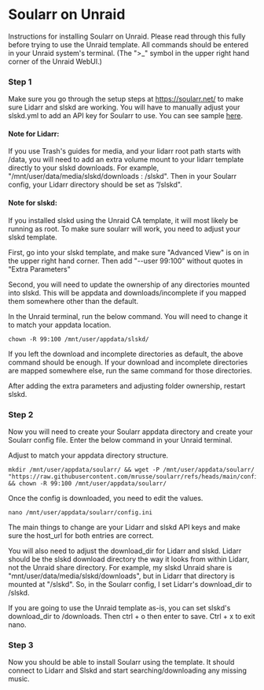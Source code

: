 # Soularr on Unraid
Instructions for installing Soularr on Unraid. Please read through this fully before trying to use the Unraid template. All commands should be entered in your Unraid system's terminal. (The ">_" symbol in the upper right hand corner of the Unraid WebUI.)

### Step 1

Make sure you go through the setup steps at https://soularr.net/ to make sure Lidarr and slskd are working. You will have to manually adjust your slskd.yml to add an API key for Soularr to use. You can see sample [here](https://github.com/JPDVM2014/soularr/blob/main/sample_smskd.yml).

#### Note for Lidarr:

If you use Trash's guides for media, and your lidarr root path starts with /data, you will need to add an extra volume mount to your lidarr template directly to your slskd downloads. For example, "/mnt/user/data/media/slskd/downloads : /slskd". Then in your Soularr config, your Lidarr directory should be set as ”/slskd".

#### Note for slskd:

If you installed slskd using the Unraid CA template, it will most likely be running as root. To make sure soularr will work, you need to adjust your slskd template.

First, go into your slskd template, and make sure "Advanced View" is on in the upper right hand corner. Then add "--user 99:100" without quotes in "Extra Parameters"

Second, you will need to update the ownership of any directories mounted into slskd. This will be appdata and downloads/incomplete if you mapped them somewhere other than the default.

In the Unraid terminal, run the below command. You will need to change it to match your appdata location.

    chown -R 99:100 /mnt/user/appdata/slskd/

If you left the download and incomplete directories as default, the above command should be enough. If your download and incomplete directories are mapped somewhere else, run the same command for those directories. 

After adding the extra parameters and adjusting folder ownership, restart slskd.

### Step 2

Now you will need to create your Soularr appdata directory and create your Soularr config file. Enter the below command in your Unraid terminal.

Adjust to match your appdata directory structure.

    mkdir /mnt/user/appdata/soularr/ && wget -P /mnt/user/appdata/soularr/ "https://raw.githubusercontent.com/mrusse/soularr/refs/heads/main/config.ini" && chown -R 99:100 /mnt/user/appdata/soularr/

Once the config is downloaded, you need to edit the values.

    nano /mnt/user/appdata/soularr/config.ini

The main things to change are your Lidarr and slskd API keys and make sure the host_url for both entries are correct. 

You will also need to adjust the download_dir for Lidarr and slskd. Lidarr should be the slskd download directory the way it looks from within Lidarr, not the Unraid share directory. For example, my slskd Unraid share is "mnt/user/data/media/slskd/downloads", but in Lidarr that directory is mounted at "/slskd". So, in the Soularr config, I set Lidarr's download_dir to /slskd.

If you are going to use the Unraid template as-is, you can set slskd's download_dir to /downloads. Then ctrl + o then enter to save. Ctrl + x to exit nano.

### Step 3

Now you should be able to install Soularr using the template. It should connect to Lidarr and Slskd and start searching/downloading any missing music.
